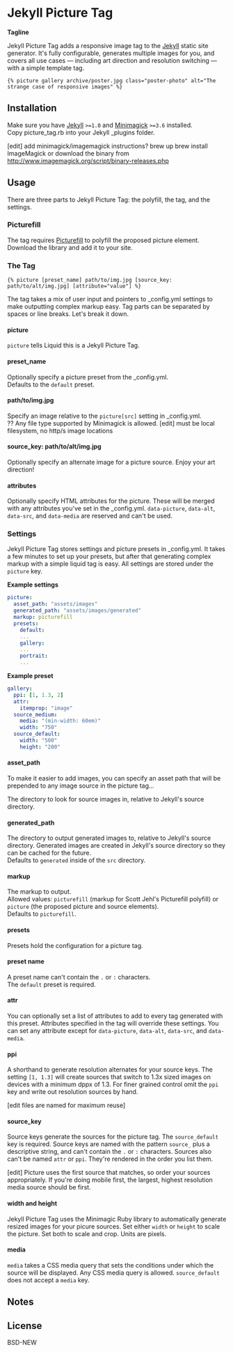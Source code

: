 # Jekyll Picture Tag

**Tagline**

Jekyll Picture Tag adds a responsive image tag to the [Jekyll](http://jekyllrb.com) static site generator. It's fully configurable, generates multiple images for you, and covers all use cases — including art direction and resolution switching — with a simple template tag.

```
{% picture gallery archive/poster.jpg class="poster-photo" alt="The strange case of responsive images" %}
```

## Installation

Make sure you have [Jekyll](http://jekyllrb.com) `>=1.0` and [Minimagick](https://github.com/minimagick/minimagick) `>=3.6` installed.  
Copy picture_tag.rb into your Jekyll _plugins folder.  

[edit] add minimagick/imagemagick instructions?
brew up
brew install ImageMagick
or download the binary from http://www.imagemagick.org/script/binary-releases.php

## Usage

There are three parts to Jekyll Picture Tag: the polyfill, the tag, and the settings.

### Picturefill

The tag requires [Picturefill](https://github.com/scottjehl/picturefill) to polyfill the proposed picture element. Download the library and add it to your site.

### The Tag

```
{% picture [preset_name] path/to/img.jpg [source_key: path/to/alt/img.jpg] [attribute="value"] %}
```

The tag takes a mix of user input and pointers to _config.yml settings to make outputting complex markup easy. Tag parts can be separated by spaces or line breaks. Let's break it down.

#### picture

`picture` tells Liquid this is a Jekyll Picture Tag.

#### preset_name

Optionally specify a picture preset from the _config.yml.  
Defaults to the `default` preset.

#### path/to/img.jpg

Specify an image relative to the `picture[src]` setting in _config.yml.  
?? Any file type supported by Minimagick is allowed.
[edit] must be local filesystem, no http/s image locations

#### source_key: path/to/alt/img.jpg

Optionally specify an alternate image for a picture source. Enjoy your art direction!

#### attributes

Optionally specify HTML attributes for the picture. These will be merged with any attributes you've set in the _config.yml. `data-picture`, `data-alt`, `data-src`, and `data-media` are reserved and can't be used.

### Settings

Jekyll Picture Tag stores settings and picture presets in _config.yml. It takes a few minutes to set up your presets, but after that generating complex markup with a simple liquid tag is easy. All settings are stored under the `picture` key. 

**Example settings**

```yml
picture:
  asset_path: "assets/images"
  generated_path: "assets/images/generated"
  markup: picturefill
  presets:
    default:
    ...
    gallery:
    ...
    portrait:
    ...
```

**Example preset**

```yml
gallery:
  ppi: [1, 1.3, 2]
  attr:
    itemprop: "image"
  source_medium:
    media: "(min-width: 60em)"
    width: "750"
  source_default:
    width: "500"
    height: "200"
```

#### asset_path

To make it easier to add images, you can specify an asset path that will be prepended to any image source in the picture tag...

The directory to look for source images in, relative to Jekyll's source directory.  

#### generated_path

The directory to output generated images to, relative to Jekyll's source directory. Generated images are created in Jekyll's source directory so they can be cached for the future.  
Defaults to `generated` inside of the `src` directory.

#### markup

The markup to output.  
Allowed values: `picturefill` (markup for Scott Jehl's Picturefill polyfill) or `picture` (the proposed picture and source elements).  
Defaults to `picturefill`.

#### presets

Presets hold the configuration for a picture tag.

#### preset name

A preset name can't contain the `.` or `:` characters.  
The `default` preset is required.

#### attr

You can optionally set a list of attributes to add to every tag generated with this preset. Attributes specified in the tag will override these settings. You can set any attribute except for `data-picture`, `data-alt`, `data-src`, and `data-media`.

#### ppi

A shorthand to generate resolution alternates for your source keys. The setting `[1, 1.3]` will create sources that switch to 1.3x sized images on devices with a minimum dppx of 1.3. For finer grained control omit the `ppi` key and write out resolution sources by hand.

[edit files are named for maximum reuse]


#### source_key

Source keys generate the sources for the picture tag. The `source_default` key is required. Source keys are named with the pattern `source_` plus a descriptive string, and can't contain the `.` or `:` characters. Sources also can't be named `attr` or `ppi`. They're rendered in the order you list them.

[edit] Picture uses the first source that matches, so order your sources appropriately. If you're doing mobile first, the largest, highest resolution media source should be first.

#### width and height

Jekyll Picture Tag uses the Minimagic Ruby library to automatically generate resized images for your picure sources. Set either `width` or `height` to scale the picture. Set both to scale and crop. Units are pixels.

#### media

`media` takes a CSS media query that sets the conditions under which the source will be displayed. Any CSS media query is allowed. `source_default` does not accept a `media` key.

## Notes

## License

BSD-NEW